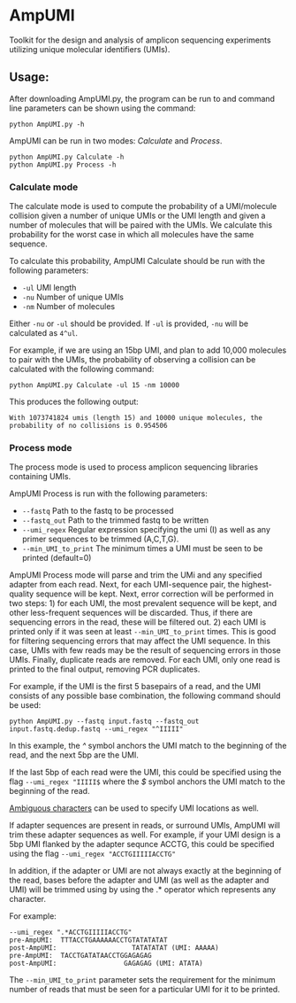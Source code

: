 # AmpUMI
Toolkit for the design and analysis of amplicon sequencing experiments utilizing unique molecular identifiers (UMIs).

## Usage:
After downloading AmpUMI.py, the program can be run to and command line parameters can be shown using the command:
```
python AmpUMI.py -h
```
AmpUMI can be run in two modes: *Calculate* and *Process*.
```
python AmpUMI.py Calculate -h
python AmpUMI.py Process -h
```

### Calculate mode
The calculate mode is used to compute the probability of a UMI/molecule collision given a number of unique UMIs or the UMI length and given a number of molecules that will be paired with the UMIs. We calculate this probability for the worst case in which all molecules have the same sequence.

To calculate this probability, AmpUMI Calculate should be run with the following parameters:
*  ```-ul``` UMI length
*  ```-nu``` Number of unique UMIs
*  ```-nm``` Number of molecules

Either ```-nu``` or ```-ul``` should be provided. If ```-ul``` is provided, ```-nu``` will be calculated as ```4^ul```.

For example, if we are using an 15bp UMI, and plan to add 10,000 molecules to pair with the UMIs, the probability of observing a collision can be calculated with the following command:
```
python AmpUMI.py Calculate -ul 15 -nm 10000
```
This produces the following output:
```
With 1073741824 umis (length 15) and 10000 unique molecules, the probability of no collisions is 0.954506
```

### Process mode
The process mode is used to process amplicon sequencing libraries containing UMIs. 

AmpUMI Process is run with the following parameters:
*  ```--fastq``` Path to the fastq to be processed
*  ```--fastq_out``` Path to the trimmed fastq to be written
*  ```--umi_regex``` Regular expression specifying the umi (I) as well as any primer sequences to be trimmed (A,C,T,G).
*  ```--min_UMI_to_print``` The minimum times a UMI must be seen to be printed (default=0)

AmpUMI Process mode will parse and trim the UMi and any specified adapter from each read. Next, for each UMI-sequence pair, the highest-quality sequence will be kept. Next, error correction will be performed in two steps: 1) for each UMI, the most prevalent sequence will be kept, and other less-frequent sequences will be discarded. Thus, if there are sequencing errors in the read, these will be filtered out. 2) each UMI is printed only if it was seen at least ```--min_UMI_to_print``` times. This is good for filtering sequencing errors that may affect the UMI sequence. In this case, UMIs with few reads may be the result of sequencing errors in those UMIs. Finally, duplicate reads are removed. For each UMI, only one read is printed to the final output, removing PCR duplicates. 

For example, if the UMI is the first 5 basepairs of a read, and the UMI consists of any possible base combination, the following command should be used:
```
python AmpUMI.py --fastq input.fastq --fastq_out input.fastq.dedup.fastq --umi_regex "^IIIII"
```
In this example, the *^* symbol anchors the UMI match to the beginning of the read, and the next 5bp are the UMI. 

If the last 5bp of each read were the UMI, this could be specified using the flag
```--umi_regex "IIIII$```
where the *$* symbol anchors the UMI match to the beginning of the read. 

[Ambiguous characters](https://www.bioinformatics.org/sms/iupac.html) can be used to specify UMI locations as well. 

If adapter sequences are present in reads, or surround UMIs, AmpUMI will trim these adapter sequences as well. For example, if your UMI design is a 5bp UMI flanked by the adapter sequnce ACCTG, this could be specified using the flag
```--umi_regex "ACCTGIIIIIACCTG"```

In addition, if the adapter or UMI are not always exactly at the beginning of the read, bases before the adapter and UMI (as well as the adapter and UMI) will be trimmed using by using the .* operator which represents any character. 

For example:
```
--umi_regex ".*ACCTGIIIIIACCTG"
pre-AmpUMI:  TTTACCTGAAAAAACCTGTATATATAT
post-AmpUMI:                   TATATATAT (UMI: AAAAA)
pre-AmpUMI:  TACCTGATATAACCTGGAGAGAG
post-AmpUMI:                 GAGAGAG (UMI: ATATA)
```
The ```--min_UMI_to_print``` parameter sets the requirement for the minimum number of reads that must be seen for a particular UMI for it to be printed.




